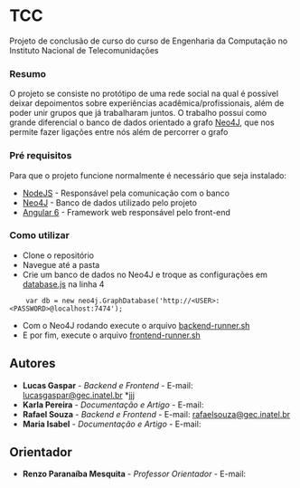 # TCC

Projeto de conclusão de curso do curso de Engenharia da Computação no Instituto Nacional de Telecomunidações

### Resumo

O projeto se consiste no protótipo de uma rede social na qual é possível deixar depoimentos sobre experiências acadêmica/profissionais, além de poder unir grupos que já trabalharam juntos. O trabalho possui como grande diferencial o banco de dados orientado a grafo [Neo4J](https://neo4j.com/), que nos permite fazer ligações entre nós além de percorrer o grafo

### Pré requisitos

Para que o projeto funcione normalmente é necessário que seja instalado:
* [NodeJS](https://nodejs.org/en/)    - Responsável pela comunicação com o banco
* [Neo4J](https://neo4j.com/download/)     - Banco de dados utilizado pelo projeto
* [Angular 6](https://angular.io/) - Framework web responsável pelo front-end

### Como utilizar
* Clone o repositório
* Navegue até a pasta
* Crie um banco de dados no Neo4J e troque as configurações em [database.js](backend/config/database.js) na linha 4
```
    var db = new neo4j.GraphDatabase('http://<USER>:<PASSWORD>@localhost:7474');
```
* Com o Neo4J rodando execute o arquivo [backend-runner.sh](backend-runner.sh)
* E por fim, execute o arquivo [frontend-runner.sh](frontend-runner.sh)

## Autores

* **Lucas Gaspar** - *Backend e Frontend* - E-mail: lucasgaspar@gec.inatel.br
 *jjj
* **Karla Pereira** - *Documentação e Artigo* - E-mail: 
* **Rafael Souza** - *Backend e Frontend* - E-mail: rafaelsouza@gec.inatel.br
* **Maria Isabel** - *Documentação e Artigo* - E-mail: 

## Orientador
* **Renzo Paranaíba Mesquita** - *Professor Orientador* - E-mail: 
